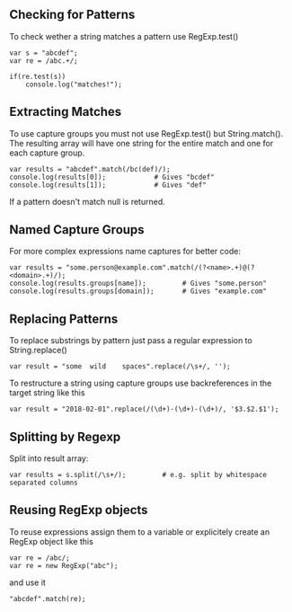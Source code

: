 ## Checking for Patterns

To check wether a string matches a pattern use RegExp.test()

    var s = "abcdef";
    var re = /abc.+/;
    
    if(re.test(s))
        console.log("matches!");

## Extracting Matches

To use capture groups you must not use RegExp.test() but String.match(). The resulting array will have one 
string for the entire match and one for each capture group.

    var results = "abcdef".match(/bc(def)/);
    console.log(results[0]);            # Gives "bcdef"
    console.log(results[1]);            # Gives "def"
    
If a pattern doesn't match null is returned.

## Named Capture Groups

For more complex expressions name captures for better code:

    var results = "some.person@example.com".match(/(?<name>.+)@(?<domain>.+)/);
    console.log(results.groups[name]);         # Gives "some.person"
    console.log(results.groups[domain]);       # Gives "example.com"

## Replacing Patterns

To replace substrings by pattern just pass a regular expression to String.replace()

    var result = "some  wild    spaces".replace(/\s+/, '');

To restructure a string using capture groups use backreferences in the target string like this

    var result = "2018-02-01".replace(/(\d+)-(\d+)-(\d+)/, '$3.$2.$1');

## Splitting by Regexp

Split into result array:

    var results = s.split(/\s+/);         # e.g. split by whitespace separated columns

## Reusing RegExp objects

To reuse expressions assign them to a variable or explicitely create an RegExp object like this

    var re = /abc/;
    var re = new RegExp("abc");

and use it 

    "abcdef".match(re);
